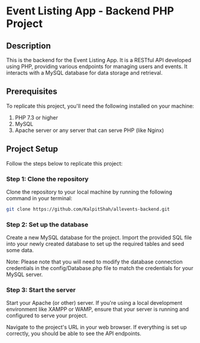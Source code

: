# Event Listing App - Backend PHP Project

## Description

This is the backend for the Event Listing App. It is a RESTful API developed using PHP, providing various endpoints for managing users and events. It interacts with a MySQL database for data storage and retrieval.

## Prerequisites

To replicate this project, you'll need the following installed on your machine:

1. PHP 7.3 or higher
2. MySQL
3. Apache server or any server that can serve PHP (like Nginx)

## Project Setup

Follow the steps below to replicate this project:

### Step 1: Clone the repository

Clone the repository to your local machine by running the following command in your terminal:

```bash
git clone https://github.com/KalpitShah/allevents-backend.git
```

### Step 2: Set up the database

Create a new MySQL database for the project. Import the provided SQL file into your newly created database to set up the required tables and seed some data.

Note: Please note that you will need to modify the database connection credentials in the config/Database.php file to match the credentials for your MySQL server.

### Step 3: Start the server

Start your Apache (or other) server. If you're using a local development environment like XAMPP or WAMP, ensure that your server is running and configured to serve your project.

Navigate to the project's URL in your web browser. If everything is set up correctly, you should be able to see the API endpoints.
